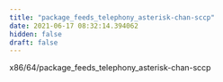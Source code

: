 ```yaml
---
title: "package_feeds_telephony_asterisk-chan-sccp"
date: 2021-06-17 08:32:14.394062
hidden: false
draft: false
---
```


x86/64/package_feeds_telephony_asterisk-chan-sccp

